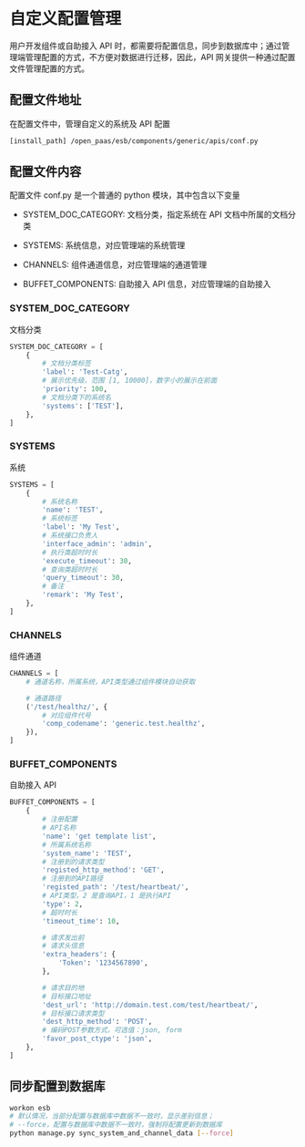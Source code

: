 # 自定义配置管理

用户开发组件或自助接入 API 时，都需要将配置信息，同步到数据库中；通过管理端管理配置的方式，不方便对数据进行迁移，因此，API 网关提供一种通过配置文件管理配置的方式。

## 配置文件地址

在配置文件中，管理自定义的系统及 API 配置

```bash
[install_path] /open_paas/esb/components/generic/apis/conf.py
```

## 配置文件内容

配置文件 conf.py 是一个普通的 python 模块，其中包含以下变量

- SYSTEM_DOC_CATEGORY: 文档分类，指定系统在 API 文档中所属的文档分类

- SYSTEMS: 系统信息，对应管理端的系统管理

- CHANNELS: 组件通道信息，对应管理端的通道管理

- BUFFET_COMPONENTS: 自助接入 API 信息，对应管理端的自助接入

### SYSTEM_DOC_CATEGORY

文档分类

```python
SYSTEM_DOC_CATEGORY = [
    {
        # 文档分类标签
        'label': 'Test-Catg',
        # 展示优先级，范围 [1, 10000]，数字小的展示在前面
        'priority': 100,
        # 文档分类下的系统名
        'systems': ['TEST'],
    },
]
```

### SYSTEMS

系统

```python
SYSTEMS = [
    {
        # 系统名称
        'name': 'TEST',
        # 系统标签
        'label': 'My Test',
        # 系统接口负责人
        'interface_admin': 'admin',
        # 执行类超时时长
        'execute_timeout': 30,
        # 查询类超时时长
        'query_timeout': 30,
        # 备注
        'remark': 'My Test',
    },
]
```

### CHANNELS

组件通道

```python
CHANNELS = [
    # 通道名称，所属系统，API类型通过组件模块自动获取

    # 通道路径
    ('/test/healthz/', {
        # 对应组件代号
        'comp_codename': 'generic.test.healthz',
    }),
]
```

### BUFFET_COMPONENTS

自助接入 API

```python
BUFFET_COMPONENTS = [
    {
        # 注册配置
        # API名称
        'name': 'get template list',
        # 所属系统名称
        'system_name': 'TEST',
        # 注册到的请求类型
        'registed_http_method': 'GET',
        # 注册到的API路径
        'registed_path': '/test/heartbeat/',
        # API类型，2 是查询API，1 是执行API
        'type': 2,  
        # 超时时长
        'timeout_time': 10,

        # 请求发出前
        # 请求头信息
        'extra_headers': {
            'Token': '1234567890',
        },

        # 请求目的地
        # 目标接口地址
        'dest_url': 'http://domain.test.com/test/heartbeat/',
        # 目标接口请求类型
        'dest_http_method': 'POST',
        # 编码POST参数方式，可选值：json, form
        'favor_post_ctype': 'json',
    },
]
```

## 同步配置到数据库

```bash
workon esb
# 默认情况，当部分配置与数据库中数据不一致时，显示差别信息；
# --force，配置与数据库中数据不一致时，强制将配置更新到数据库
python manage.py sync_system_and_channel_data [--force]
```
